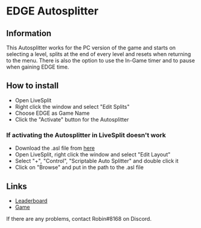 # EDGE Autosplitter
## Information
This Autosplitter works for the PC version of the game and starts on selecting a level, splits at the end of every level and resets when returning to the menu. There is also the option to use the In-Game timer and to pause when gaining EDGE time.
## How to install
* Open LiveSplit
* Right click the window and select "Edit Splits"
* Choose EDGE as Game Name
* Click the "Activate" button for the Autosplitter
### If activating the Autosplitter in LiveSplit doesn't work
* Download the .asl file from [here](https://github.com/RoboLP/EDGE-Autosplitter/archive/master.zip)
* Open LiveSplit, right click the window and select "Edit Layout"
* Select "+", "Control", "Scriptable Auto Splitter" and double click it
* Click on "Browse" and put in the path to the .asl file
## Links
* [Leaderboard](https://www.speedrun.com/edge)
* [Game](https://store.steampowered.com/app/38740/EDGE)

If there are any problems, contact Robin#8168 on Discord.
